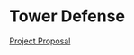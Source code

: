 # Tower Defense
[Project Proposal](https://github.com/Michaelwhitney93/JavascriptGame/blob/master/proposal.md)